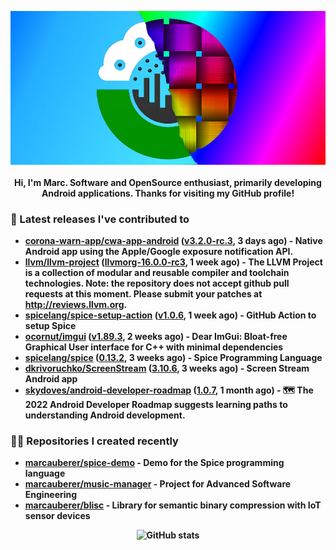 <p align="center">
	<img src="https://raw.githubusercontent.com/marcauberer/marcauberer/master/images/frontpage-image.jpg">
	<br><br>
	<b>Hi, I'm Marc. Software and OpenSource enthusiast, primarily developing Android applications. Thanks for visiting my GitHub profile!
</p>

### 🚀 Latest releases I've contributed to


- [corona-warn-app/cwa-app-android](https://github.com/corona-warn-app/cwa-app-android) ([v3.2.0-rc.3](https://github.com/corona-warn-app/cwa-app-android/releases/tag/v3.2.0-rc.3), 3 days ago) - Native Android app using the Apple/Google exposure notification API.
- [llvm/llvm-project](https://github.com/llvm/llvm-project) ([llvmorg-16.0.0-rc3](https://github.com/llvm/llvm-project/releases/tag/llvmorg-16.0.0-rc3), 1 week ago) - The LLVM Project is a collection of modular and reusable compiler and toolchain technologies. Note: the repository does not accept github pull requests at this moment. Please submit your patches at http://reviews.llvm.org.
- [spicelang/spice-setup-action](https://github.com/spicelang/spice-setup-action) ([v1.0.6](https://github.com/spicelang/spice-setup-action/releases/tag/v1.0.6), 1 week ago) - GitHub Action to setup Spice 
- [ocornut/imgui](https://github.com/ocornut/imgui) ([v1.89.3](https://github.com/ocornut/imgui/releases/tag/v1.89.3), 2 weeks ago) - Dear ImGui: Bloat-free Graphical User interface for C&#43;&#43; with minimal dependencies
- [spicelang/spice](https://github.com/spicelang/spice) ([0.13.2](https://github.com/spicelang/spice/releases/tag/0.13.2), 3 weeks ago) - Spice Programming Language
- [dkrivoruchko/ScreenStream](https://github.com/dkrivoruchko/ScreenStream) ([3.10.6](https://github.com/dkrivoruchko/ScreenStream/releases/tag/3.10.6), 3 weeks ago) - Screen Stream Android app
- [skydoves/android-developer-roadmap](https://github.com/skydoves/android-developer-roadmap) ([1.0.7](https://github.com/skydoves/android-developer-roadmap/releases/tag/1.0.7), 1 month ago) - 🗺 The 2022 Android Developer Roadmap suggests learning paths to understanding Android development.

### 👨‍💻 Repositories I created recently
- [marcauberer/spice-demo](https://github.com/marcauberer/spice-demo) - Demo for the Spice programming language
- [marcauberer/music-manager](https://github.com/marcauberer/music-manager) - Project for Advanced Software Engineering
- [marcauberer/blisc](https://github.com/marcauberer/blisc) - Library for semantic binary compression with IoT sensor devices

<p align="center">
	<img src="https://github-readme-stats.vercel.app/api?username=marcauberer&show_icons=true&theme=dark" alt="GitHub stats">
</p>
